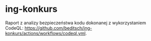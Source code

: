 # ing-konkurs
Raport z analizy bezpieczeństwa kodu dokonanej z wykorzystaniem CodeQL: https://github.com/beditsch/ing-konkurs/actions/workflows/codeql.yml.
